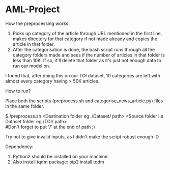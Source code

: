 # AML-Project
How the preprocessing works:
1. Picks up category of the article through URL mentioned in the first line, makes directory for that category if not made already and copies the article in that folder.
2. After the categorisation is done, the bash script runs through all the category folders made and sees if the number of articles in that folder is less than 10K.
If so, it'll delete that folder as it's just not enough data to run our model on.

I found that, after doing this on our TOI dataset, 10 categories are left with almost every category having > 50K articles.

How to run?

Place both the scripts (preprocess.sh and categorise_news_article.py) files in the same folder.

$./preprocess.sh <Destination folder eg ./Dataset/ path> <Source folder i.e Dataset folder eg./TOI/ path>   
#Don't forget to put '/' at the end of path ;)

Try not to give invalid inputs, as I didn't make the script robust enough :D

Dependency:
1. Python2 should be installed on your machine.
2. Also install tqdm package:
  pip2 install tqdm
